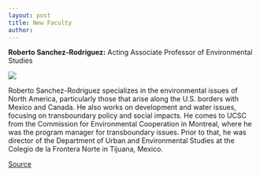 ```yaml
---
layout: post
title: New Faculty
author: 
---
```


**Roberto Sanchez-Rodriguez:** Acting Associate Professor of Environmental Studies

![][2]

Roberto Sanchez-Rodriguez specializes in the environmental issues of North America, particularly those that arise along the U.S. borders with Mexico and Canada. He also works on development and water issues, focusing on transboundary policy and social impacts. He comes to UCSC from the Commission for Environmental Cooperation in Montreal, where he was the program manager for transboundary issues. Prior to that, he was director of the Department of Urban and Environmental Studies at the Colegio de la Frontera Norte in Tijuana, Mexico.

[2]: http://www1.ucsc.edu/oncampus/art/sanchez_roberto.gif

[Source](http://www1.ucsc.edu/oncampus/currents/97-98/01-19/newfac.htm "Permalink to New Faculty: Roberto Sanchez-Rodriguez: 01-19-98")
